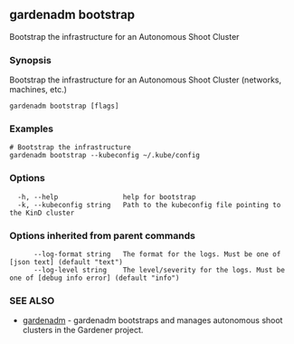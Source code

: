 ## gardenadm bootstrap

Bootstrap the infrastructure for an Autonomous Shoot Cluster

### Synopsis

Bootstrap the infrastructure for an Autonomous Shoot Cluster (networks, machines, etc.)

```
gardenadm bootstrap [flags]
```

### Examples

```
# Bootstrap the infrastructure
gardenadm bootstrap --kubeconfig ~/.kube/config
```

### Options

```
  -h, --help                help for bootstrap
  -k, --kubeconfig string   Path to the kubeconfig file pointing to the KinD cluster
```

### Options inherited from parent commands

```
      --log-format string   The format for the logs. Must be one of [json text] (default "text")
      --log-level string    The level/severity for the logs. Must be one of [debug info error] (default "info")
```

### SEE ALSO

* [gardenadm](gardenadm.md)	 - gardenadm bootstraps and manages autonomous shoot clusters in the Gardener project.

